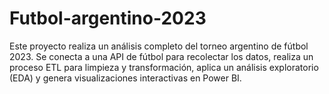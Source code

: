 # Futbol-argentino-2023
Este proyecto realiza un análisis completo del torneo argentino de fútbol 2023.  Se conecta a una API de fútbol para recolectar los datos, realiza un proceso ETL para limpieza y transformación,  aplica un análisis exploratorio (EDA) y genera visualizaciones interactivas en Power BI.
